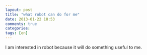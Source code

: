 ```yaml
---
layout: post
title: "what robot can do for me"
date: 2013-01-22 18:53
comments: true
categories: 
tags: [en]
---
```

I am interested in robot because it will do something useful to me. 